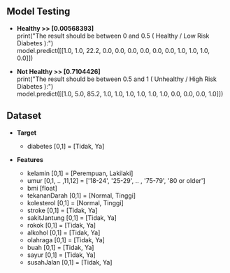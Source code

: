 ## Model Testing

- **Healthy >> [0.00568393]** <br>
print("The result should be between 0 and 0.5 ( Healthy / Low Risk Diabetes ):") <br>
model.predict([[1.0, 1.0, 22.2, 0.0, 0.0, 0.0, 0.0, 0.0, 0.0, 1.0, 1.0, 1.0, 0.0]])

- **Not Healthy >> [0.7104426]** <br>
print("The result should be between 0.5 and 1 ( Unhealthy / High Risk Diabetes ):") <br>
model.predict([[1.0, 5.0, 85.2, 1.0, 1.0, 1.0, 1.0, 1.0, 1.0, 0.0, 0.0, 0.0, 1.0]])



## Dataset

- **Target**
  - diabetes [0,1] = [Tidak, Ya]

- **Features**
  - kelamin [0,1] = [Perempuan, Lakilaki]
  - umur [0,1, .. ,11,12] = ['18-24', '25-29', .. , '75-79', '80 or older']
  - bmi [float]
  - tekananDarah [0,1] = [Normal, Tinggi]
  - kolesterol [0,1] = [Normal, Tinggi]
  - stroke [0,1] = [Tidak, Ya]
  - sakitJantung [0,1] = [Tidak, Ya]
  - rokok [0,1] = [Tidak, Ya]
  - alkohol [0,1] = [Tidak, Ya]
  - olahraga [0,1] = [Tidak, Ya]
  - buah [0,1] = [Tidak, Ya]
  - sayur [0,1] = [Tidak, Ya]
  - susahJalan [0,1] = [Tidak, Ya]
